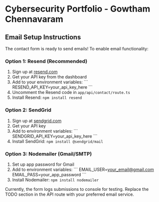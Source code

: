 # Cybersecurity Portfolio - Gowtham Chennavaram

## Email Setup Instructions

The contact form is ready to send emails! To enable email functionality:

### Option 1: Resend (Recommended)
1. Sign up at [resend.com](https://resend.com)
2. Get your API key from the dashboard
3. Add to your environment variables:
   \`\`\`
   RESEND_API_KEY=your_api_key_here
   \`\`\`
4. Uncomment the Resend code in `app/api/contact/route.ts`
5. Install Resend: `npm install resend`

### Option 2: SendGrid
1. Sign up at [sendgrid.com](https://sendgrid.com)
2. Get your API key
3. Add to environment variables:
   \`\`\`
   SENDGRID_API_KEY=your_api_key_here
   \`\`\`
4. Install SendGrid: `npm install @sendgrid/mail`

### Option 3: Nodemailer (Gmail/SMTP)
1. Set up app password for Gmail
2. Add to environment variables:
   \`\`\`
   EMAIL_USER=your_email@gmail.com
   EMAIL_PASS=your_app_password
   \`\`\`
3. Install Nodemailer: `npm install nodemailer`

Currently, the form logs submissions to console for testing. Replace the TODO section in the API route with your preferred email service.

